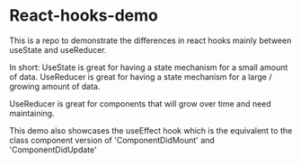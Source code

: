 # React-hooks-demo
This is a repo to demonstrate the differences in react hooks mainly between useState and useReducer.

In short:
UseState is great for having a state mechanism for a small amount of data.
UseReducer is great for having a state mechanism for a large / growing amount of data.

UseReducer is great for components that will grow over time and need maintaining. 

This demo also showcases the useEffect hook which is the equivalent to the class component version of 'ComponentDidMount' and 'ComponentDidUpdate'

